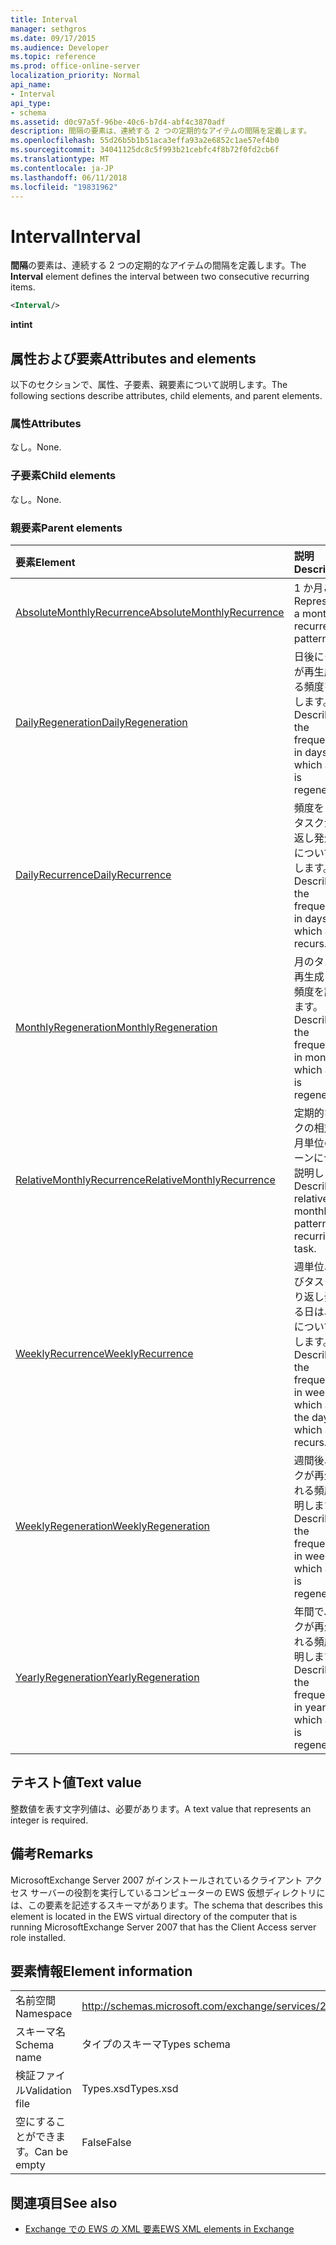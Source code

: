 ```yaml
---
title: Interval
manager: sethgros
ms.date: 09/17/2015
ms.audience: Developer
ms.topic: reference
ms.prod: office-online-server
localization_priority: Normal
api_name:
- Interval
api_type:
- schema
ms.assetid: d0c97a5f-96be-40c6-b7d4-abf4c3870adf
description: 間隔の要素は、連続する 2 つの定期的なアイテムの間隔を定義します。
ms.openlocfilehash: 55d26b5b1b51aca3effa93a2e6852c1ae57ef4b0
ms.sourcegitcommit: 34041125dc8c5f993b21cebfc4f8b72f0fd2cb6f
ms.translationtype: MT
ms.contentlocale: ja-JP
ms.lasthandoff: 06/11/2018
ms.locfileid: "19831962"
---
```

# <a name="interval"></a><span data-ttu-id="475db-103">Interval</span><span class="sxs-lookup"><span data-stu-id="475db-103">Interval</span></span>

<span data-ttu-id="475db-104">**間隔**の要素は、連続する 2 つの定期的なアイテムの間隔を定義します。</span><span class="sxs-lookup"><span data-stu-id="475db-104">The **Interval** element defines the interval between two consecutive recurring items.</span></span> 
  
```xml
<Interval/>
```

 <span data-ttu-id="475db-105">**int**</span><span class="sxs-lookup"><span data-stu-id="475db-105">**int**</span></span>
## <a name="attributes-and-elements"></a><span data-ttu-id="475db-106">属性および要素</span><span class="sxs-lookup"><span data-stu-id="475db-106">Attributes and elements</span></span>

<span data-ttu-id="475db-107">以下のセクションで、属性、子要素、親要素について説明します。</span><span class="sxs-lookup"><span data-stu-id="475db-107">The following sections describe attributes, child elements, and parent elements.</span></span>
  
### <a name="attributes"></a><span data-ttu-id="475db-108">属性</span><span class="sxs-lookup"><span data-stu-id="475db-108">Attributes</span></span>

<span data-ttu-id="475db-109">なし。</span><span class="sxs-lookup"><span data-stu-id="475db-109">None.</span></span>
  
### <a name="child-elements"></a><span data-ttu-id="475db-110">子要素</span><span class="sxs-lookup"><span data-stu-id="475db-110">Child elements</span></span>

<span data-ttu-id="475db-111">なし。</span><span class="sxs-lookup"><span data-stu-id="475db-111">None.</span></span>
  
### <a name="parent-elements"></a><span data-ttu-id="475db-112">親要素</span><span class="sxs-lookup"><span data-stu-id="475db-112">Parent elements</span></span>

|<span data-ttu-id="475db-113">**要素**</span><span class="sxs-lookup"><span data-stu-id="475db-113">**Element**</span></span>|<span data-ttu-id="475db-114">**説明**</span><span class="sxs-lookup"><span data-stu-id="475db-114">**Description**</span></span>|
|:-----|:-----|
|[<span data-ttu-id="475db-115">AbsoluteMonthlyRecurrence</span><span class="sxs-lookup"><span data-stu-id="475db-115">AbsoluteMonthlyRecurrence</span></span>](absolutemonthlyrecurrence.md) <br/> |<span data-ttu-id="475db-116">1 か月ごと。</span><span class="sxs-lookup"><span data-stu-id="475db-116">Represents a monthly recurrence pattern.</span></span>  <br/> |
|[<span data-ttu-id="475db-117">DailyRegeneration</span><span class="sxs-lookup"><span data-stu-id="475db-117">DailyRegeneration</span></span>](dailyregeneration.md) <br/> |<span data-ttu-id="475db-118">日後にタスクが再生成される頻度を説明します。</span><span class="sxs-lookup"><span data-stu-id="475db-118">Describes the frequency, in days, in which a task is regenerated.</span></span>  <br/> |
|[<span data-ttu-id="475db-119">DailyRecurrence</span><span class="sxs-lookup"><span data-stu-id="475db-119">DailyRecurrence</span></span>](dailyrecurrence.md) <br/> |<span data-ttu-id="475db-120">頻度を日数でタスクが繰り返し発生するについて説明します。</span><span class="sxs-lookup"><span data-stu-id="475db-120">Describes the frequency, in days, in which a task recurs.</span></span>  <br/> |
|[<span data-ttu-id="475db-121">MonthlyRegeneration</span><span class="sxs-lookup"><span data-stu-id="475db-121">MonthlyRegeneration</span></span>](monthlyregeneration.md) <br/> |<span data-ttu-id="475db-122">月のタスクが再生成される頻度を説明します。</span><span class="sxs-lookup"><span data-stu-id="475db-122">Describes the frequency, in months, in which a task is regenerated.</span></span>  <br/> |
|[<span data-ttu-id="475db-123">RelativeMonthlyRecurrence</span><span class="sxs-lookup"><span data-stu-id="475db-123">RelativeMonthlyRecurrence</span></span>](relativemonthlyrecurrence.md) <br/> |<span data-ttu-id="475db-124">定期的なタスクの相対的な月単位のパターンについて説明します。</span><span class="sxs-lookup"><span data-stu-id="475db-124">Describes a relative monthly pattern for a recurring task.</span></span>  <br/> |
|[<span data-ttu-id="475db-125">WeeklyRecurrence</span><span class="sxs-lookup"><span data-stu-id="475db-125">WeeklyRecurrence</span></span>](weeklyrecurrence.md) <br/> |<span data-ttu-id="475db-126">週単位、およびタスクが繰り返し発生する日は、頻度について説明します。</span><span class="sxs-lookup"><span data-stu-id="475db-126">Describes the frequency, in weeks, in which and the days on which a task recurs.</span></span>  <br/> |
|[<span data-ttu-id="475db-127">WeeklyRegeneration</span><span class="sxs-lookup"><span data-stu-id="475db-127">WeeklyRegeneration</span></span>](weeklyregeneration.md) <br/> |<span data-ttu-id="475db-128">週間後、タスクが再生成される頻度を説明します。</span><span class="sxs-lookup"><span data-stu-id="475db-128">Describes the frequency, in weeks, in which a task is regenerated.</span></span>  <br/> |
|[<span data-ttu-id="475db-129">YearlyRegeneration</span><span class="sxs-lookup"><span data-stu-id="475db-129">YearlyRegeneration</span></span>](yearlyregeneration.md) <br/> |<span data-ttu-id="475db-130">年間で、タスクが再生成される頻度を説明します。</span><span class="sxs-lookup"><span data-stu-id="475db-130">Describes the frequency, in years, in which a task is regenerated.</span></span>  <br/> |
   
## <a name="text-value"></a><span data-ttu-id="475db-131">テキスト値</span><span class="sxs-lookup"><span data-stu-id="475db-131">Text value</span></span>

<span data-ttu-id="475db-132">整数値を表す文字列値は、必要があります。</span><span class="sxs-lookup"><span data-stu-id="475db-132">A text value that represents an integer is required.</span></span>
  
## <a name="remarks"></a><span data-ttu-id="475db-133">備考</span><span class="sxs-lookup"><span data-stu-id="475db-133">Remarks</span></span>

<span data-ttu-id="475db-134">MicrosoftExchange Server 2007 がインストールされているクライアント アクセス サーバーの役割を実行しているコンピューターの EWS 仮想ディレクトリには、この要素を記述するスキーマがあります。</span><span class="sxs-lookup"><span data-stu-id="475db-134">The schema that describes this element is located in the EWS virtual directory of the computer that is running MicrosoftExchange Server 2007 that has the Client Access server role installed.</span></span>
  
## <a name="element-information"></a><span data-ttu-id="475db-135">要素情報</span><span class="sxs-lookup"><span data-stu-id="475db-135">Element information</span></span>

|||
|:-----|:-----|
|<span data-ttu-id="475db-136">名前空間</span><span class="sxs-lookup"><span data-stu-id="475db-136">Namespace</span></span>  <br/> |http://schemas.microsoft.com/exchange/services/2006/types  <br/> |
|<span data-ttu-id="475db-137">スキーマ名</span><span class="sxs-lookup"><span data-stu-id="475db-137">Schema name</span></span>  <br/> |<span data-ttu-id="475db-138">タイプのスキーマ</span><span class="sxs-lookup"><span data-stu-id="475db-138">Types schema</span></span>  <br/> |
|<span data-ttu-id="475db-139">検証ファイル</span><span class="sxs-lookup"><span data-stu-id="475db-139">Validation file</span></span>  <br/> |<span data-ttu-id="475db-140">Types.xsd</span><span class="sxs-lookup"><span data-stu-id="475db-140">Types.xsd</span></span>  <br/> |
|<span data-ttu-id="475db-141">空にすることができます。</span><span class="sxs-lookup"><span data-stu-id="475db-141">Can be empty</span></span>  <br/> |<span data-ttu-id="475db-142">False</span><span class="sxs-lookup"><span data-stu-id="475db-142">False</span></span>  <br/> |
   
## <a name="see-also"></a><span data-ttu-id="475db-143">関連項目</span><span class="sxs-lookup"><span data-stu-id="475db-143">See also</span></span>



- [<span data-ttu-id="475db-144">Exchange での EWS の XML 要素</span><span class="sxs-lookup"><span data-stu-id="475db-144">EWS XML elements in Exchange</span></span>](ews-xml-elements-in-exchange.md)

